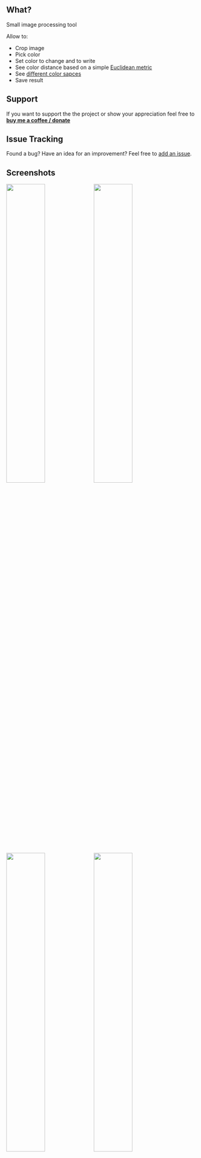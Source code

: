 ## What?
Small image processing tool 

Allow to:
* Crop image
* Pick color
* Set color to change and to write
* See color distance based on a simple [Euclidean metric][2]
* See [different color sapces][3]
* Save result

## Support
If you want to support the the project or show your appreciation feel free to **[buy me a coffee / donate](https://www.paypal.me/kekc1304/1)**

## Issue Tracking
Found a bug? Have an idea for an improvement? Feel free to [add an issue](../../issues).

## Screenshots
<img src="https://github.com/lndmflngs/color-reponere-fx/blob/master/screenshots/1.png?raw=true"  width="45%"/> <img src="https://github.com/lndmflngs/color-reponere-fx/blob/master/screenshots/2.png?raw=true" width="45%"/>  

<img src="https://github.com/lndmflngs/color-reponere-fx/blob/master/screenshots/3.png?raw=true" width="45%"/>  <img src="https://github.com/lndmflngs/color-reponere-fx/blob/master/screenshots/4.png?raw=true"  width="45%"/>

## Result
<img src="https://github.com/lndmflngs/color-reponere-fx/blob/master/screenshots/test.png?raw=true" width="20%"/>    <img src="https://github.com/lndmflngs/color-reponere-fx/blob/master/screenshots/result.png?raw=true" width="20%"/>

## Launch
1. Download the [latest release][1]
2. Open "run.bat" or execute a .jar file from the terminal:

```
java -jar fxlauncher.jar
```

[1]: https://github.com/lndmflngs/memorizing-pager/releases/latest
[2]: https://en.wikipedia.org/wiki/Color_difference#Euclidean
[3]: https://www.rapidtables.com/convert/color/index.html

